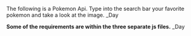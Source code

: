 The following is a Pokemon Api. Type into the search bar your favorite pokemon and take a look at the image. 
_Day

****Some of the requirements are within the three separate js files.**** 
_Day
